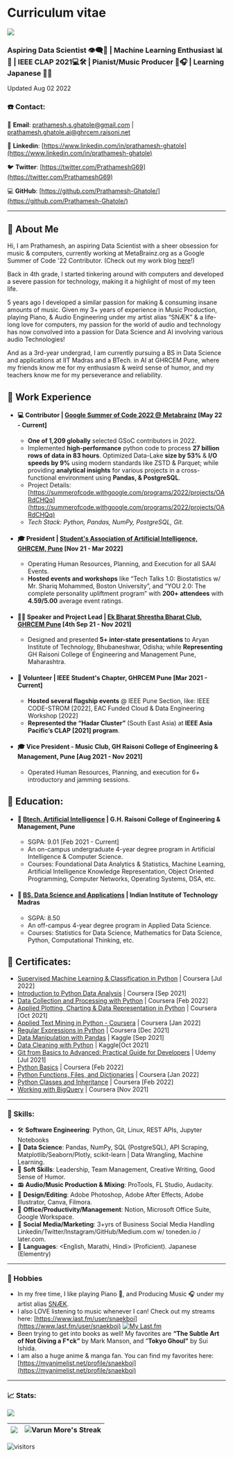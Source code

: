 # Curriculum vitae
<img src="https://i.imgur.com/DpRDLbI.png">

### Aspiring Data Scientist 👁‍🗨💾 | Machine Learning Enthusiast 📊🧠 | IEEE CLAP 2021💻🛠 | Pianist/Music Producer 🎹🎧 | Learning Japanese 🎴🗾

Updated Aug 02 2022

### ☎️ Contact:
📧 **Email**: [prathamesh.s.ghatole@gmail.com](mailto:prathamesh.s.ghatole@gmail.com) | [prathamesh.ghatole.ai@ghrcem.raisoni.net](mailto:prathamesh.ghatole@ieee.org)

👔 **Linkedin**: [https://www.linkedin.com/in/prathamesh-ghatole](https://www.linkedin.com/in/prathamesh-ghatole)

🐦 **Twitter**: [https://twitter.com/PrathameshG69](https://twitter.com/PrathameshG69)

💻 **GitHub**: [https://github.com/Prathamesh-Ghatole/](https://github.com/Prathamesh-Ghatole/)

<!-- <a href="https://www.linkedin.com/in/prathamesh-ghatole/" target="_blank"><img align="left" alt="Prathamesh-Ghatole.github.io" width="22px" src="https://i.imgur.com/E3wQKuX.png" /></a>
<a href="https://twitter.com/PrathameshG69" target="_blank"><img align="left" alt="Prathamesh Ghatole Twitter" width="22px" src="https://i.imgur.com/xuMouim.png" />
<a href="https://github.com/Prathamesh-Ghatole/" target="_blank"><img align="left" alt="Prathamesh Ghatole | GitHub" width="22px" src="https://i.imgur.com/3k7GBxd.png" /> -->
<!-- <br> -->

---
## 💫 About Me

Hi, I am Prathamesh, an aspiring Data Scientist with a sheer obsession for music & computers, currently working at MetaBrainz.org as a Google Summer of Code '22 Contributor. (Check out my work blog [here](https://blog.metabrainz.org/?p=9785)!)

Back in 4th grade, I started tinkering around with computers and developed a severe passion for technology, making it a highlight of most of my teen life.

5 years ago I developed a similar passion for making & consuming insane amounts of music.
Given my 3+ years of experience in Music Production, playing Piano, & Audio Engineering under my artist alias “SNÆK” & a life-long love for computers, my passion for the world of audio and technology has now convolved into a passion for Data Science and AI involving various audio Technologies!

And as a 3rd-year undergrad, I am currently pursuing a BS in Data Science and applications at IIT Madras and a BTech. in AI at GHRCEM Pune, where my friends know me for my enthusiasm & weird sense of humor, and my teachers know me for my perseverance and reliability.


## 🔬 Work Experience
- #### 💻 **Contributor | [Google Summer of Code 2022 @ Metabrainz](https://summerofcode.withgoogle.com/programs/2022/projects/OARdCHQq)** [May 22 - Current]
  - **One of 1,209 globally** selected GSoC contributors in 2022.
  - Implemented **high-performance** python code to process **27 billion rows of data in 83 hours**. Optimized Data-Lake **size by 53%** & **I/O speeds by 9%** using modern standards like ZSTD & Parquet; while providing **analytical insights** for various projects in a cross-functional environment using **Pandas, & PostgreSQL**.
  - Project Details: [https://summerofcode.withgoogle.com/programs/2022/projects/OARdCHQq](https://summerofcode.withgoogle.com/programs/2022/projects/OARdCHQq)
  - _Tech Stack: Python, Pandas, NumPy, PostgreSQL, Git._
<!-- <br> -->

- #### 🎓 **President | [Student's Association of Artificial Intelligence, GHRCEM, Pune](https://www.linkedin.com/company/saai-ghrcem)** [Nov 21 - Mar 2022]
  - Operating Human Resources, Planning, and Execution for all SAAI Events.
  - **Hosted events and workshops** like “Tech Talks 1.0: Biostatistics w/  Mr. Shariq Mohammed, Boston University”, and “YOU 2.0: The complete personality upliftment program” with **200+ attendees** with **4.59/5.00** average event ratings.
<!-- <br> -->

- #### 👨‍💼 **Speaker and Project Lead | [Ek Bharat Shrestha Bharat Club, GHRCEM Pune](https://ekbharat.gov.in/images/InstituteActivities/Documents/205720210909102002/News%20Report%20on%20Culinary%20Festivals%20of%20Maharashtra%20with%20Opportunity%20to%20Learn%20in%20Culinary%20Practices%20of%20Odisha.pdf)** [4th Sep 21 - Nov 2021]
  - Designed and presented **5+ inter-state presentations** to Aryan Institute of Technology, Bhubaneshwar, Odisha; while **Representing** GH Raisoni College of Engineering and Management Pune, Maharashtra.
<!-- <br> -->

- #### 👔 **Volunteer | IEEE Student's Chapter, GHRCEM Pune** [Mar 2021 - Current]
  - **Hosted several flagship events** @ IEEE Pune Section, like:
  IEEE CODE-STROM [2022], EAC Funded Cloud & Data Engineering Workshop [2022]
  - **Represented the “Hadar Cluster”** (South East Asia) at **IEEE Asia Pacific’s CLAP [2021] program**.
<!-- <br> -->

- #### 🎓 **Vice President - Music Club, GH Raisoni College of Engineering & Management, Pune** [Aug 2021 - Nov 2021]
  - Operated Human Resources, Planning, and execution for 6+ introductory and jamming sessions.

## 🏫 Education:

- #### 📕 [Btech. Artificial Intelligence](https://ghrcem.raisoni.net/artificial-intelligence) | G.H. Raisoni College of Engineering & Management, Pune
  - SGPA: 9.01 [Feb 2021 - Current]
  - An on-campus undergraduate 4-year degree program in Artificial Intelligence & Computer Science.
  - Courses: Foundational Data Analytics & Statistics, Machine Learning, Artificial Intelligence Knowledge Representation, Object Oriented Programming, Computer Networks, Operating Systems, DSA, etc.

- #### 📘 [BS. Data Science and Applications](http://onlinedegree.iitm.ac.in/) | Indian Institute of Technology Madras
  - SGPA: 8.50
  - An off-campus 4-year degree program in Applied Data Science.
  - Courses: Statistics for Data Science, Mathematics for Data Science, Python, Computational Thinking, etc.

## 📜 Certificates:

- [Supervised Machine Learning & Classification in Python](https://www.coursera.org/verify/EALDCHQLAM7D) | Coursera [Jul 2022]
- [Introduction to Python Data Analysis](http://coursera.org/verify/C7UQEBMK26DK) | Coursera [Sep 2021]
- [Data Collection and Processing with Python](https://coursera.org/verify/YYCGSTWDRNW6) | Coursera [Feb 2022]
- [Applied Plotting, Charting & Data Representation in Python](http://coursera.org/verify/XCW3F8W864ZK) | Coursera [Oct 2021]
- [Applied Text Mining in Python - Coursera](https://coursera.org/verify/B5JC3CZXZAFF) | Coursera [Jan 2022]
- [Regular Expressions in Python](https://www.coursera.org/verify/QAFMHLVENJBS) | Coursera [Dec 2021]
- [Data Manipulation with Pandas](https://www.kaggle.com/learn/certification/prathameshghatole/pandas) | Kaggle [Sep 2021]
- [Data Cleaning with Python](https://www.kaggle.com/learn/certification/prathameshghatole/data-cleaning) | Kaggle[Oct 2021]
- [Git from Basics to Advanced: Practical Guide for Developers](http://ude.my/UC-2058f8c0-2019-4ebf-b5f9-93a7862f8925) | Udemy [Jul 2021]
- [Python Basics](https://coursera.org/verify/XTW6T783SRUC) | Coursera [Feb 2022]
- [Python Functions, Files, and Dictionaries](https://coursera.org/verify/9YXWBE345T9G/) | Coursera [Jan 2022]
- [Python Classes and Inheritance](https://coursera.org/verify/447F4NQL694J) | Coursera [Feb 2022]
- [Working with BigQuery](http://coursera.com/verify/HXK4YXHGXJTT) | Coursera [Nov 2021]

---

### 🎯 Skills:
- 🛠 **Software Engineering**: Python, Git, Linux, REST APIs, Jupyter Notebooks
- 💾 **Data Science**: Pandas, NumPy, SQL (PostgreSQL), API Scraping, Matplotlib/Seaborn/Plotly, scikit-learn | Data Wrangling, Machine Learning.
- 👔 **Soft Skills**: Leadership, Team Management, Creative Writing, Good Sense of Humor.
- 📻 **Audio/Music Production & Mixing**: ProTools, FL Studio, Audacity.
- 🎨 **Design/Editing**: Adobe Photoshop, Adobe After Effects, Adobe Illustrator, Canva, Filmora.
- 📮 **Office/Productivity/Management**: Notion, Microsoft Office Suite, Google Workspace.
- 📸 **Social Media/Marketing**: 3+yrs of Business Social Media Handling Linkedin/Twitter/Instagram/GitHub/Medium.com w/ toneden.io / later.com.
- 📢 **Languages**: <English, Marathi, Hindi> (Proficient). Japanese (Elementry)

---

### 🎹 Hobbies

- In my free time, I like playing Piano 🎹, and Producing Music 🎧 under my artist alias [SNÆK](https://snaek.biglink.to/SNAEK).
- I also LOVE listening to music whenever I can! Check out my streams here: [https://www.last.fm/user/snaekboi](https://www.last.fm/user/snaekboi)
  [![My Last.fm](https://lastfm-recently-played.vercel.app/api?user=snaekboi)](https://www.last.fm/user/snaekboi) 
- Been trying to get into books as well!
My favorites are **“The Subtle Art of Not Giving a F*ck”** by Mark Manson, and “**Tokyo Ghoul”** by Sui Ishida.
- I am also a huge anime & manga fan. You can find my favorites here: [https://myanimelist.net/profile/snaekboi](https://myanimelist.net/profile/snaekboi)

---

### 📈 Stats:
<img src="https://activity-graph.herokuapp.com/graph?username=Prathamesh-Ghatole&bg_color=EAF6F6&color=FF0063&line=66BFBF&point=FF4E81&area=true&hide_border=true">

| <img  src="https://github-readme-stats.vercel.app/api?username=Prathamesh-Ghatole&show_icons=true&bg_color=EAF6F6&title_color=66BFBF&icon_color=FE4880&text_color=FF4E81&locale=en"> | <img src="https://github-readme-streak-stats.herokuapp.com?user=Prathamesh-Ghatole&theme=merko&hide_border=true&date_format=M%20j%5B%2C%20Y%5D&background=EAF6F6&ring=FF5189&fire=FF5189&currStreakNum=66BFBF&sideNums=66BFBF" alt="Varun More's Streak" /> |
| :---: | :---: |

<!-- ![Prathamesh's github stats](https://github-readme-stats.vercel.app/api?username=Prathamesh-Ghatole&show_icons=true&hide_border=true)&nbsp;&nbsp;
![Prathamesh's Language stats](https://github-readme-stats-eight-theta.vercel.app/api/top-langs/?username=Prathamesh-Ghatole&layout=compact&langs_count=8&hide_border=true) -->

![visitors](https://visitor-badge.laobi.icu/badge?page_id=Prathamesh-Ghatole.Prathamesh-Ghatole)
